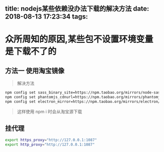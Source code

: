 title: nodejs某些依赖没办法下载的解决方法
date: 2018-08-13 17:23:34
tags:
---

# 众所周知的原因,某些包不设置环境变量是下载不了的

## 方法一 使用淘宝镜像

> 解决方法

```bash
npm config set sass_binary_site=https://npm.taobao.org/mirrors/node-sass/
npm config set phantomjs_cdnurl=https://npm.taobao.org/mirrors/phantomjs/
npm config set electron_mirror=https://npm.taobao.org/mirrors/electron/
```

> 这样使用 npm i 时会从淘宝源下载

## 挂代理

```bash
export https_proxy="http://127.0.0.1:1087"
export http_proxy="http://127.0.0.1:1087"
```
